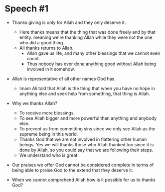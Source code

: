 # Speech #1

- Thanks giving is only for Allah and they only deserve it.
  - Here thanks means that the thing that was done freely and by that entity. meaning we're thanking Allah while they were not the one who did a good thing.
  - All thanks returns to Allah.
    - Allah gave us life, and many other blessings that we cannot even count.
    - Thus nobody has ever done anything good without Allah being involved in it somehow.
- Allah is representative of all other names God has.
  - Imam Ali told that Allah is the thing that when you have no hope in anything else and seek help from something, that thing is Allah.
- Why we thanks Allah?

  - To receive more blessings.
  - To see Allah bigger and more powerful than anything and anybody else.
  - To prevent us from committing sins since we only see Allah as the supreme being in this world.
  - Thanks God that we are not involved in flattering other human beings. Yes we will thanks those who Allah thanked too since it is done by Allah, so you could say that we are following their steps.
  - We understand who is great.

- Our praises we offer God cannot be considered complete in terms of being able to praise God to the extend that they deserve it.
- When we cannot comprehend Allah how is it possible for us to thanks God?
